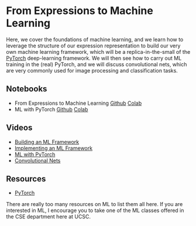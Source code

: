 # From Expressions to Machine Learning

Here, we cover the foundations of machine learning, and we learn how to leverage the structure of our expression representation to build our very own machine learning framework, which will be a replica-in-the-small of the [PyTorch](https://pytorch.org/) deep-learning framework. 
We will then see how to carry out ML training in the (real) PyTorch, and we will discuss convolutional nets, which are very commonly used for image processing and classification tasks. 

## Notebooks

* From Expressions to Machine Learning [Github](https://github.com/abstractions-in-python/abstractions-in-python.github.io/blob/master/notebooks/From_Expressions_to_Machine_Learning_chapter.ipynb) [Colab](https://drive.google.com/file/d/1bJQXxF3ZC5wUS0ga8nyknnhl7pKjezN0/view?usp=sharing)
* ML with PyTorch [Github](https://github.com/abstractions-in-python/abstractions-in-python.github.io/blob/master/notebooks/ML_with_PyTorch_chapter.ipynb) [Colab](https://drive.google.com/file/d/1gnwF_ocNiUMO7qOKx7Qr8sbhlI403l9y/view?usp=sharing)

## Videos

* [Building an ML Framework](https://drive.google.com/file/d/1a2_dGAmG1NpnqLLxENX66-lKuWzAkkJu/view?usp=drive_link)
* [Implementing an ML Framework](https://drive.google.com/file/d/1dlSpB8qF2FpbfsA8kX7xLY4GLsb0H5nH/view?usp=drive_link)
* [ML with PyTorch](https://drive.google.com/file/d/1_oTg1c8PsZP37bQlSX0btm894S7vp5T5/view?usp=drive_link)
* [Convolutional Nets](https://drive.google.com/file/d/1a9maRsdTnm_R99xPzEEP4nXnyCrOUbBD/view?usp=drive_link)

## Resources

* [PyTorch](https://pytorch.org/)

There are really too many resources on ML to list them all here.  If you are interested in ML, I encourage you to take one of the ML classes offered in the CSE department here at UCSC. 
